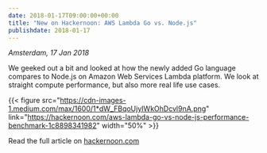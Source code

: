 ```yaml
---
date: 2018-01-17T09:00:00+00:00
title: "New on Hackernoon: AWS Lambda Go vs. Node.js"
publishdate: 2018-01-17
---
```

*Amsterdam, 17 Jan 2018*

We geeked out a bit and looked at how the newly added Go language compares to Node.js on Amazon Web Services
Lambda platform. We look at straight compute performance, but also more real life use cases.

{{< figure src="https://cdn-images-1.medium.com/max/1600/1*dW_FBqoUjyIWkOhDcvl9nA.png" link="https://hackernoon.com/aws-lambda-go-vs-node-js-performance-benchmark-1c8898341982" width="50%" >}}


Read the full article on [hackernoon.com](https://hackernoon.com/aws-lambda-go-vs-node-js-performance-benchmark-1c8898341982)

<!--more-->
